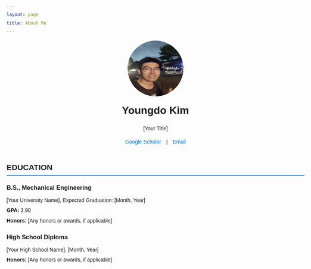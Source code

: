 ```yaml
---
layout: page
title: About Me
---
```


<head>
    <meta charset="UTF-8">
    <meta name="viewport" content="width=device-width, initial-scale=1.0">
    <title>About Me</title>
    <style>
        body {
            font-family: Arial, sans-serif;
            line-height: 1.6;
            max-width: 800px;
            margin: 0 auto;
            padding: 20px;
        }
        .profile {
            text-align: center;
            margin-bottom: 40px;
        }
        .profile img {
            border-radius: 50%;
            width: 150px;
            height: 150px;
        }
        .profile h1 {
            margin: 10px 0;
        }
        .contact-info a {
            margin: 0 10px;
            text-decoration: none;
            color: #0073e6;
        }
        .education {
            margin-top: 40px;
        }
        .education h2 {
            border-bottom: 2px solid #0073e6;
            padding-bottom: 5px;
        }
        .education-section {
            margin-bottom: 20px;
        }
        .education-section h3 {
            margin: 10px 0;
        }
        .education-section p, .education-section ul {
            margin: 5px 0;
        }
    </style>
</head>

<div class="profile">
  <img src="smile.jpg" alt="Profile Picture">
  <h1>Youngdo Kim</h1>
  <p>[Your Title]</p>
  <div class="contact-info">
    <a href="[Google Scholar Link]">Google Scholar</a> | 
    <a href="mailto:[Your Email]">Email</a>
  </div>
</div>

<div class="education">
  <h2>EDUCATION</h2>
        
  <!-- B.S. Section -->
  <div class="education-section">
    <h3>B.S., Mechanical Engineering</h3>
    <p>[Your University Name], Expected Graduation: [Month, Year]</p>
    <p><strong>GPA:</strong> 3.90</p>
    <p><strong>Honors:</strong> [Any honors or awards, if applicable]</p>
  </div>

<!-- High School Diploma Section -->
<div class="education-section">
  <h3>High School Diploma</h3>
  <p>[Your High School Name], [Month, Year]</p>
  <p><strong>Honors:</strong> [Any honors or awards, if applicable]</p>
</div>

